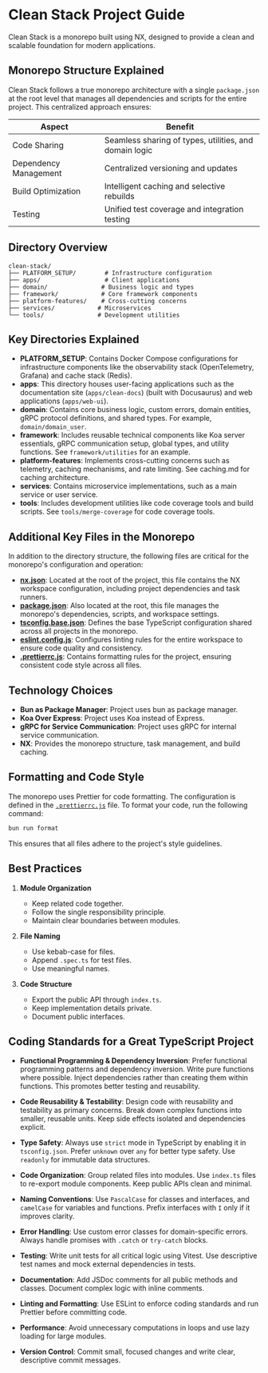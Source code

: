 # Clean Stack Project Guide

Clean Stack is a monorepo built using NX, designed to provide a clean and scalable foundation for modern applications.

## Monorepo Structure Explained

Clean Stack follows a true monorepo architecture with a single `package.json` at the root level that manages all dependencies and scripts for the entire project. This centralized approach ensures:

| Aspect                | Benefit                                                |
| --------------------- | ------------------------------------------------------ |
| Code Sharing          | Seamless sharing of types, utilities, and domain logic |
| Dependency Management | Centralized versioning and updates                     |
| Build Optimization    | Intelligent caching and selective rebuilds             |
| Testing               | Unified test coverage and integration testing          |


## Directory Overview

```
clean-stack/
├── PLATFORM_SETUP/        # Infrastructure configuration
├── apps/                  # Client applications
├── domain/               # Business logic and types
├── framework/            # Core framework components
├── platform-features/    # Cross-cutting concerns
├── services/            # Microservices
└── tools/               # Development utilities
```

## Key Directories Explained

*   **PLATFORM\_SETUP**: Contains Docker Compose configurations for infrastructure components like the observability stack (OpenTelemetry, Grafana) and cache stack (Redis).
*   **apps**: This directory houses user-facing applications such as the documentation site (`apps/clean-docs`) (built with Docusaurus) and web applications (`apps/web-ui`).
*   **domain**: Contains core business logic, custom errors, domain entities, gRPC protocol definitions, and shared types. For example, `domain/domain_user`.
*   **framework**: Includes reusable technical components like Koa server essentials, gRPC communication setup, global types, and utility functions. See `framework/utilities` for an example.
*   **platform-features**: Implements cross-cutting concerns such as telemetry, caching mechanisms, and rate limiting.  See caching.md for caching architecture.
*   **services**: Contains microservice implementations, such as a main service or user service.
*   **tools**: Includes development utilities like code coverage tools and build scripts. See `tools/merge-coverage` for code coverage tools.

## Additional Key Files in the Monorepo

In addition to the directory structure, the following files are critical for the monorepo's configuration and operation:

* [**nx.json**](../nx.json): Located at the root of the project, this file contains the NX workspace configuration, including project dependencies and task runners.
* [**package.json**](../package.json): Also located at the root, this file manages the monorepo's dependencies, scripts, and workspace settings.
* [**tsconfig.base.json**](../tsconfig.base.json): Defines the base TypeScript configuration shared across all projects in the monorepo.
* [**eslint.config.js**](../eslint.config.js): Configures linting rules for the entire workspace to ensure code quality and consistency.
* [**.prettierrc.js**](../.prettierrc.js): Contains formatting rules for the project, ensuring consistent code style across all files.


## Technology Choices

*   **Bun as Package Manager**: Project uses bun as package manager.
*   **Koa Over Express**: Project uses Koa instead of Express.
*   **gRPC for Service Communication**: Project uses gRPC for internal service communication.
*   **NX**: Provides the monorepo structure, task management, and build caching.


## Formatting and Code Style

The monorepo uses Prettier for code formatting. The configuration is defined in the [`.prettierrc.js`](../.prettierrc.js) file. To format your code, run the following command:

```bash
bun run format
```

This ensures that all files adhere to the project's style guidelines.

## Best Practices

1.  **Module Organization**

    *   Keep related code together.
    *   Follow the single responsibility principle.
    *   Maintain clear boundaries between modules.
2.  **File Naming**

    *   Use kebab-case for files.
    *   Append `.spec.ts` for test files.
    *   Use meaningful names.
3.  **Code Structure**

    *   Export the public API through `index.ts`.
    *   Keep implementation details private.
    *   Document public interfaces.

## Coding Standards for a Great TypeScript Project

- **Functional Programming & Dependency Inversion**: Prefer functional programming patterns and dependency inversion. Write pure functions where possible. Inject dependencies rather than creating them within functions. This promotes better testing and reusability.

- **Code Reusability & Testability**: Design code with reusability and testability as primary concerns. Break down complex functions into smaller, reusable units. Keep side effects isolated and dependencies explicit.

- **Type Safety**: Always use `strict` mode in TypeScript by enabling it in `tsconfig.json`. Prefer `unknown` over `any` for better type safety. Use `readonly` for immutable data structures.

- **Code Organization**: Group related files into modules. Use `index.ts` files to re-export module components. Keep public APIs clean and minimal.

- **Naming Conventions**: Use `PascalCase` for classes and interfaces, and `camelCase` for variables and functions. Prefix interfaces with `I` only if it improves clarity.

- **Error Handling**: Use custom error classes for domain-specific errors. Always handle promises with `.catch` or `try-catch` blocks.

- **Testing**: Write unit tests for all critical logic using Vitest. Use descriptive test names and mock external dependencies in tests.

- **Documentation**: Add JSDoc comments for all public methods and classes. Document complex logic with inline comments.

- **Linting and Formatting**: Use ESLint to enforce coding standards and run Prettier before committing code.

- **Performance**: Avoid unnecessary computations in loops and use lazy loading for large modules.

- **Version Control**: Commit small, focused changes and write clear, descriptive commit messages.
